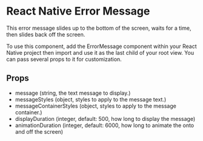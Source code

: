 # React Native Error Message
This error message slides up to the bottom of the screen, waits for a time, then slides back off the screen.

To use this component, add the ErrorMessage component within your React Native project then import and use it as the last child of your root view. You can pass several props to it for customization.

## Props
* message (string, the text message to display.)
* messageStyles (object, styles to apply to the message text.)
* messageContainerStyles (object, styles to apply to the message container.)
* displayDuration (integer, default: 500, how long to display the message)
* animationDuration (integer, default: 6000, how long to animate the onto and off the screen)
